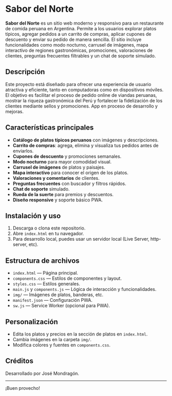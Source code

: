 # Sabor del Norte

**Sabor del Norte** es un sitio web moderno y responsivo para un restaurante de comida peruana en Argentina. Permite a los usuarios explorar platos típicos, agregar pedidos a un carrito de compras, aplicar cupones de descuento y enviar su pedido de manera sencilla. El sitio incluye funcionalidades como modo nocturno, carrusel de imágenes, mapa interactivo de regiones gastronómicas, promociones, valoraciones de clientes, preguntas frecuentes filtrables y un chat de soporte simulado.

## Descripción

Este proyecto está diseñado para ofrecer una experiencia de usuario atractiva y eficiente, tanto en computadoras como en dispositivos móviles. El objetivo es facilitar el proceso de pedido online de viandas peruanas, mostrar la riqueza gastronómica del Perú y fortalecer la fidelización de los clientes mediante sellos y promociones. App en proceso de desarrollo y mejoras.

## Características principales

- **Catálogo de platos típicos peruanos** con imágenes y descripciones.
- **Carrito de compras**: agrega, elimina y visualiza tus pedidos antes de enviarlos.
- **Cupones de descuento** y promociones semanales.
- **Modo nocturno** para mayor comodidad visual.
- **Carrusel de imágenes** de platos y paisajes.
- **Mapa interactivo** para conocer el origen de los platos.
- **Valoraciones y comentarios** de clientes.
- **Preguntas frecuentes** con buscador y filtros rápidos.
- **Chat de soporte** simulado.
- **Rueda de la suerte** para premios y descuentos.
- **Diseño responsive** y soporte básico PWA.

## Instalación y uso

1. Descarga o clona este repositorio.
2. Abre `index.html` en tu navegador.
3. Para desarrollo local, puedes usar un servidor local (Live Server, http-server, etc).

## Estructura de archivos

- `index.html` — Página principal.
- `components.css` — Estilos de componentes y layout.
- `styles.css` — Estilos generales.
- `main.js` y `components.js` — Lógica de interacción y funcionalidades.
- `img/` — Imágenes de platos, banderas, etc.
- `manifest.json` — Configuración PWA.
- `sw.js` — Service Worker (opcional para PWA).

## Personalización

- Edita los platos y precios en la sección de platos en `index.html`.
- Cambia imágenes en la carpeta `img/`.
- Modifica colores y fuentes en `components.css`.

## Créditos

Desarrollado por José Mondragón.

---

¡Buen provecho!
